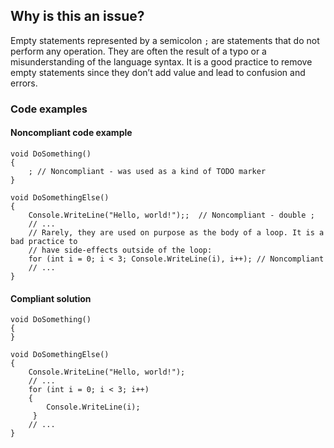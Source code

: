 ## Why is this an issue?

Empty statements represented by a semicolon `;` are statements that do not perform any operation. They are often the result of a typo or
a misunderstanding of the language syntax. It is a good practice to remove empty statements since they don’t add value and lead to confusion and
errors.

### Code examples

#### Noncompliant code example

    void DoSomething()
    {
        ; // Noncompliant - was used as a kind of TODO marker
    }
    
    void DoSomethingElse()
    {
        Console.WriteLine("Hello, world!");;  // Noncompliant - double ;
        // ...
        // Rarely, they are used on purpose as the body of a loop. It is a bad practice to
        // have side-effects outside of the loop:
        for (int i = 0; i < 3; Console.WriteLine(i), i++); // Noncompliant
        // ...
    }

#### Compliant solution

    void DoSomething()
    {
    }
    
    void DoSomethingElse()
    {
        Console.WriteLine("Hello, world!");
        // ...
        for (int i = 0; i < 3; i++)
        {
            Console.WriteLine(i);
         }
        // ...
    }